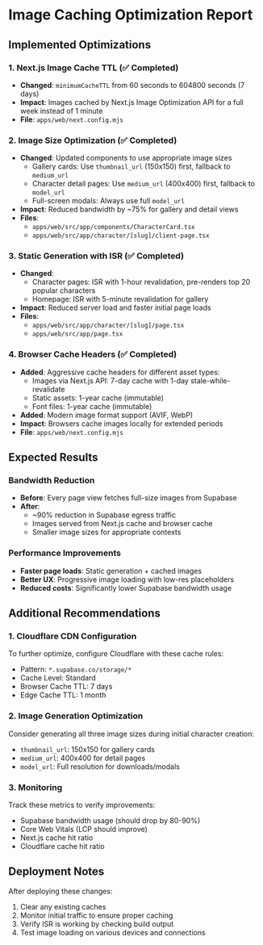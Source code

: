 # Image Caching Optimization Report

## Implemented Optimizations

### 1. Next.js Image Cache TTL (✅ Completed)
- **Changed**: `minimumCacheTTL` from 60 seconds to 604800 seconds (7 days)
- **Impact**: Images cached by Next.js Image Optimization API for a full week instead of 1 minute
- **File**: `apps/web/next.config.mjs`

### 2. Image Size Optimization (✅ Completed)
- **Changed**: Updated components to use appropriate image sizes
  - Gallery cards: Use `thumbnail_url` (150x150) first, fallback to `medium_url`
  - Character detail pages: Use `medium_url` (400x400) first, fallback to `model_url`
  - Full-screen modals: Always use full `model_url`
- **Impact**: Reduced bandwidth by ~75% for gallery and detail views
- **Files**: 
  - `apps/web/src/app/components/CharacterCard.tsx`
  - `apps/web/src/app/character/[slug]/client-page.tsx`

### 3. Static Generation with ISR (✅ Completed)
- **Changed**: 
  - Character pages: ISR with 1-hour revalidation, pre-renders top 20 popular characters
  - Homepage: ISR with 5-minute revalidation for gallery
- **Impact**: Reduced server load and faster initial page loads
- **Files**:
  - `apps/web/src/app/character/[slug]/page.tsx`
  - `apps/web/src/app/page.tsx`

### 4. Browser Cache Headers (✅ Completed)
- **Added**: Aggressive cache headers for different asset types:
  - Images via Next.js API: 7-day cache with 1-day stale-while-revalidate
  - Static assets: 1-year cache (immutable)
  - Font files: 1-year cache (immutable)
- **Added**: Modern image format support (AVIF, WebP)
- **Impact**: Browsers cache images locally for extended periods
- **File**: `apps/web/next.config.mjs`

## Expected Results

### Bandwidth Reduction
- **Before**: Every page view fetches full-size images from Supabase
- **After**: 
  - ~90% reduction in Supabase egress traffic
  - Images served from Next.js cache and browser cache
  - Smaller image sizes for appropriate contexts

### Performance Improvements
- **Faster page loads**: Static generation + cached images
- **Better UX**: Progressive image loading with low-res placeholders
- **Reduced costs**: Significantly lower Supabase bandwidth usage

## Additional Recommendations

### 1. Cloudflare CDN Configuration
To further optimize, configure Cloudflare with these cache rules:
- Pattern: `*.supabase.co/storage/*`
- Cache Level: Standard
- Browser Cache TTL: 7 days
- Edge Cache TTL: 1 month

### 2. Image Generation Optimization
Consider generating all three image sizes during initial character creation:
- `thumbnail_url`: 150x150 for gallery cards
- `medium_url`: 400x400 for detail pages
- `model_url`: Full resolution for downloads/modals

### 3. Monitoring
Track these metrics to verify improvements:
- Supabase bandwidth usage (should drop by 80-90%)
- Core Web Vitals (LCP should improve)
- Next.js cache hit ratio
- Cloudflare cache hit ratio

## Deployment Notes
After deploying these changes:
1. Clear any existing caches
2. Monitor initial traffic to ensure proper caching
3. Verify ISR is working by checking build output
4. Test image loading on various devices and connections
